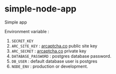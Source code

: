 # simple-node-app
Simple app

Environment variable :
1. `SECRET_KEY`
2. `ARC_SITE_KEY` : [arcaptcha.co](https://arcaptcha.co/) public site key
3. `ARC_SECRET` : [arcaptcha.co](https://arcaptcha.co/) private key
4. `DATABASE_PASSWORD` : postgres database password.
5. `DB_USER` : default database user is postgres
6. `NODE_ENV` : production or development.
